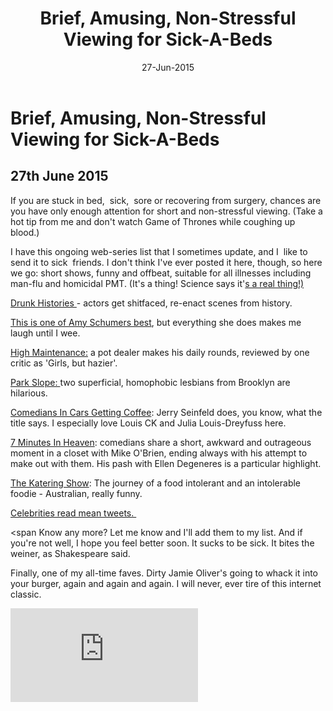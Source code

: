 ﻿---
layout: post
title: "Brief, Amusing, Non-Stressful Viewing for Sick-A-Beds"
date: 27-Jun-2015
categories: tbd
---

# Brief, Amusing, Non-Stressful Viewing for Sick-A-Beds

## 27th June 2015

If you are stuck in bed,    sick,  sore or recovering from surgery, chances are you have only enough attention for short and non-stressful viewing. (Take a hot tip from me and don't watch Game of Thrones while coughing up blood.)

I have this ongoing web-series list that I sometimes update, and I  like to send it to sick  friends. I don't think I've ever posted it here, though, so here we go: short shows, funny and offbeat, suitable for all illnesses including man-flu and homicidal PMT. (It's a thing! Science says it'<a href="http://jezebel.com/pms-bitchiness-is-real-and-it-is-spectacular-1621115726">s a real thing!)</a>

<a href="https://www.youtube.com/watch?v=6V_DsL1x1uY">Drunk Histories </a>- actors get shitfaced, re-enact scenes from history.

<a href="https://www.youtube.com/watch?v=XPpsI8mWKmg">This is one of Amy Schumers best</a>, but everything she does makes me laugh until I wee.

<a href="http://vimeo.com/channels/highmaintenance/videos">High Maintenance:</a> a pot dealer makes his daily rounds, reviewed by one critic as 'Girls, but hazier'.





<a href="http://theslopeshow.com/episodes/">Park Slope: </a>two superficial, homophobic lesbians from Brooklyn are hilarious.

<a href="http://comediansincarsgettingcoffee.com/">Comedians In Cars Getting Coffee</a>: Jerry Seinfeld does, you know, what the title says. I especially love Louis CK and Julia Louis-Dreyfuss here.

<a href="http://www.youtube.com/user/7minutesinheaven">7 Minutes In Heaven</a>: comedians share a short, awkward and outrageous moment in a closet with Mike O'Brien, ending always with his attempt to make out with them. His pash with Ellen Degeneres is a particular highlight.

<a href="https://www.youtube.com/watch?v=8UZJRR8OHhY">The Katering Show</a>: The journey of a food intolerant and an intolerable foodie - Australian, really funny.

<a href="https://www.youtube.com/watch?v=ZkwLs6vxLik">Celebrities read mean tweets. </a>

<span Know any more? Let me know and I'll add them to my list. And if you're not well, I hope you feel better soon. It sucks to be sick. It bites the weiner, as Shakespeare said.</span>

Finally, one of my all-time faves. Dirty Jamie Oliver's going to whack it into your burger, again and again and again. I will never, ever tire of this internet classic.

<iframe src="https://www.youtube.com/embed/v=ZiEjs7deHL4" frameborder="0" gesture="media" allow="encrypted-media" allowfullscreen></iframe>



 


